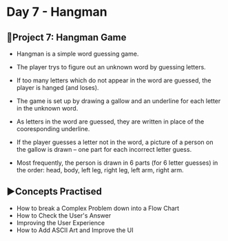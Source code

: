 # Day 7 - Hangman

## 📝Project 7: Hangman Game
- Hangman is a simple word guessing game.
- The player trys to figure out an unknown word by guessing letters.
- If too many letters which do not appear in the word are guessed, the player is hanged (and loses).
  
- The game is set up by drawing a gallow and an underline for each letter in the unknown word.
- As letters in the word are guessed, they are written in place of the cooresponding underline.
- If the player guesses a letter not in the word, a picture of a person on the gallow is drawn – one part for each incorrect letter guess.
- Most frequently, the person is drawn in 6 parts (for 6 letter guesses) in the order: head, body, left leg, right leg, left arm, right arm.
  
## ▶️Concepts Practised
- How to break a Complex Problem down into a Flow Chart
- How to Check the User's Answer
- Improving the User Experience
-  How to Add ASCII Art and Improve the UI

